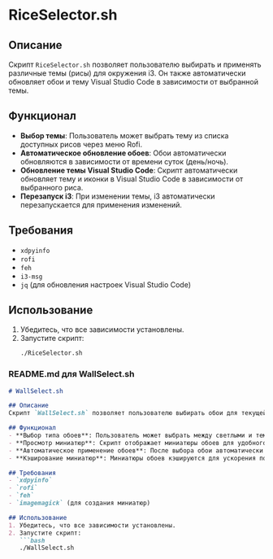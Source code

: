 # RiceSelector.sh

## Описание
Скрипт `RiceSelector.sh` позволяет пользователю выбирать и применять различные темы (рисы) для окружения i3. Он также автоматически обновляет обои и тему Visual Studio Code в зависимости от выбранной темы.

## Функционал
- **Выбор темы**: Пользователь может выбрать тему из списка доступных рисов через меню Rofi.
- **Автоматическое обновление обоев**: Обои автоматически обновляются в зависимости от времени суток (день/ночь).
- **Обновление темы Visual Studio Code**: Скрипт автоматически обновляет тему и иконки в Visual Studio Code в зависимости от выбранного риса.
- **Перезапуск i3**: При изменении темы, i3 автоматически перезапускается для применения изменений.

## Требования
- `xdpyinfo`
- `rofi`
- `feh`
- `i3-msg`
- `jq` (для обновления настроек Visual Studio Code)

## Использование
1. Убедитесь, что все зависимости установлены.
2. Запустите скрипт:
   ```bash
   ./RiceSelector.sh

### README.md для WallSelect.sh

```markdown
# WallSelect.sh

## Описание
Скрипт `WallSelect.sh` позволяет пользователю выбирать обои для текущей темы (риса) в окружении i3. Он также поддерживает выбор между светлыми и темными обоями в зависимости от времени суток или предпочтений пользователя.

## Функционал
- **Выбор типа обоев**: Пользователь может выбрать между светлыми и темными обоями через меню Rofi.
- **Просмотр миниатюр**: Скрипт отображает миниатюры обоев для удобного выбора.
- **Автоматическое применение обоев**: После выбора обои автоматически применяются с помощью `feh`.
- **Кэширование миниатюр**: Миниатюры обоев кэшируются для ускорения последующих запусков.

## Требования
- `xdpyinfo`
- `rofi`
- `feh`
- `imagemagick` (для создания миниатюр)

## Использование
1. Убедитесь, что все зависимости установлены.
2. Запустите скрипт:
   ```bash
   ./WallSelect.sh